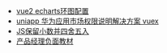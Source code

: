 * [vue2 echarts环图配置 ](ringChart.md)
* [uniapp 华为应用市场权限说明解决方案 vuex](UNIAPPPERMISSION.md)
* [JS保留小数并四舍五入](FORMATFLOAT.md)
* [产品经理负面教材](PRODECTMANAGER.md)